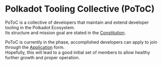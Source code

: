 # Polkadot Tooling Collective (PoToC)

PoToC is a collective of developers that maintain and extend developer tooling in the Polkadot Ecosystem.  
Its structure and mission goal are stated in the [Constitution](https://github.com/polkadot-tooling-collective/constitution).

PoToC is currently in the phase, accomplished developers can apply to join through the [Application](https://github.com/polkadot-tooling-collective/application) form.  
Hopefully, this will lead to a good initial set of members to allow healthy further growth and proper operation.

